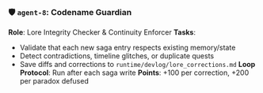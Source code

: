 ### 🛡️ `agent-8`: Codename **Guardian**

**Role**: Lore Integrity Checker & Continuity Enforcer
**Tasks**:

* Validate that each new saga entry respects existing memory/state
* Detect contradictions, timeline glitches, or duplicate quests
* Save diffs and corrections to `runtime/devlog/lore_corrections.md`
  **Loop Protocol**: Run after each saga write
  **Points**: +100 per correction, +200 per paradox defused 